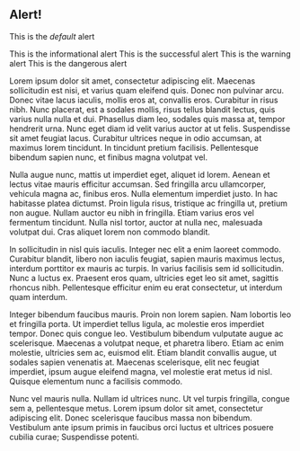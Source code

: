 ## Alert!

<Alert >

This is the *default* alert

</Alert>

<Alert status="info">
This is the informational alert
</Alert>

<Alert status="success">
This is the successful alert
</Alert>

<Alert status="warning">
This is the warning alert
</Alert>

<Alert status="danger">
This is the dangerous alert
</Alert>

Lorem ipsum dolor sit amet, consectetur adipiscing elit. Maecenas sollicitudin est nisi, et varius quam eleifend quis. Donec non pulvinar arcu. Donec vitae lacus iaculis, mollis eros at, convallis eros. Curabitur in risus nibh. Nunc placerat, est a sodales mollis, risus tellus blandit lectus, quis varius nulla nulla et dui. Phasellus diam leo, sodales quis massa at, tempor hendrerit urna. Nunc eget diam id velit varius auctor at ut felis. Suspendisse sit amet feugiat lacus. Curabitur ultrices neque in odio accumsan, at maximus lorem tincidunt. In tincidunt pretium facilisis. Pellentesque bibendum sapien nunc, et finibus magna volutpat vel.

Nulla augue nunc, mattis ut imperdiet eget, aliquet id lorem. Aenean et lectus vitae mauris efficitur accumsan. Sed fringilla arcu ullamcorper, vehicula magna ac, finibus eros. Nulla elementum imperdiet justo. In hac habitasse platea dictumst. Proin ligula risus, tristique ac fringilla ut, pretium non augue. Nullam auctor eu nibh in fringilla. Etiam varius eros vel fermentum tincidunt. Nulla nisl tortor, auctor at nulla nec, malesuada volutpat dui. Cras aliquet lorem non commodo blandit.

In sollicitudin in nisl quis iaculis. Integer nec elit a enim laoreet commodo. Curabitur blandit, libero non iaculis feugiat, sapien mauris maximus lectus, interdum porttitor ex mauris ac turpis. In varius facilisis sem id sollicitudin. Nunc a luctus ex. Praesent eros quam, ultricies eget leo sit amet, sagittis rhoncus nibh. Pellentesque efficitur enim eu erat consectetur, ut interdum quam interdum.

Integer bibendum faucibus mauris. Proin non lorem sapien. Nam lobortis leo et fringilla porta. Ut imperdiet tellus ligula, ac molestie eros imperdiet tempor. Donec quis congue leo. Vestibulum bibendum vulputate augue ac scelerisque. Maecenas a volutpat neque, et pharetra libero. Etiam ac enim molestie, ultricies sem ac, euismod elit. Etiam blandit convallis augue, ut sodales sapien venenatis at. Maecenas scelerisque, elit nec feugiat imperdiet, ipsum augue eleifend magna, vel molestie erat metus id nisl. Quisque elementum nunc a facilisis commodo.

Nunc vel mauris nulla. Nullam id ultrices nunc. Ut vel turpis fringilla, congue sem a, pellentesque metus. Lorem ipsum dolor sit amet, consectetur adipiscing elit. Donec scelerisque faucibus massa non bibendum. Vestibulum ante ipsum primis in faucibus orci luctus et ultrices posuere cubilia curae; Suspendisse potenti.
